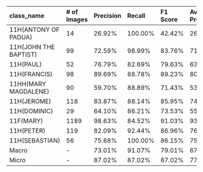 | class_name            | # of Images   | Precision   | Recall   | F1 Score   | Average Precision   |
|:----------------------|:--------------|:------------|:---------|:-----------|:--------------------|
| 11H(ANTONY OF PADUA)  | 14            | 26.92%      | 100.00%  | 42.42%     | 26.92%              |
| 11H(JOHN THE BAPTIST) | 99            | 72.59%      | 98.99%   | 83.76%     | 71.91%              |
| 11H(PAUL)             | 52            | 76.79%      | 82.69%   | 79.63%     | 63.98%              |
| 11H(FRANCIS)          | 98            | 89.69%      | 88.78%   | 89.23%     | 80.21%              |
| 11HH(MARY MAGDALENE)  | 90            | 59.70%      | 88.89%   | 71.43%     | 53.60%              |
| 11H(JEROME)           | 118           | 83.87%      | 88.14%   | 85.95%     | 74.67%              |
| 11H(DOMINIC)          | 29            | 64.10%      | 86.21%   | 73.53%     | 55.48%              |
| 11F(MARY)             | 1189          | 98.63%      | 84.52%   | 91.03%     | 93.23%              |
| 11H(PETER)            | 119           | 82.09%      | 92.44%   | 86.96%     | 76.36%              |
| 11H(SEBASTIAN)        | 56            | 75.68%      | 100.00%  | 86.15%     | 75.68%              |
| Macro                 | -             | 73.01%      | 91.07%   | 79.01%     | 67.21%              |
| Micro                 | -             | 87.02%      | 87.02%   | 87.02%     | 77.02%              |